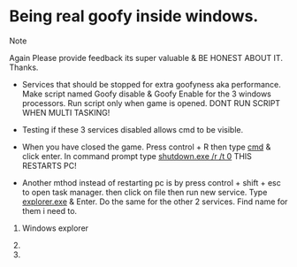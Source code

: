 # Being real goofy inside windows.
> [!NOTE]
> Again Please provide feedback its super valuable & BE HONEST ABOUT IT. Thanks.

- Services that should be stopped for extra goofyness aka performance. Make script named Goofy disable & Goofy Enable for the 3 windows processors. Run script only when game is opened. DONT RUN SCRIPT WHEN MULTI TASKING!

- Testing if these 3 services disabled allows cmd to be visible.

- When you have closed the game. Press control + R then type [cmd]() & click enter. In command prompt type [shutdown.exe /r /t 0]() THIS RESTARTS PC!

- Another mthod instead of restarting pc is by press control + shift + esc to open task manager. then click on file then run new service. Type [explorer.exe]() & Enter. Do the same for the other 2 services. Find name for them i need to.

1. Windows explorer 

2.

3.





